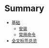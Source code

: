 # Summary

* [基础](basic/index.md)
	* [安装](basic/installation.md)
	* [常用命令](basic/commands.md)
* [全文标签总览](tags.md)







